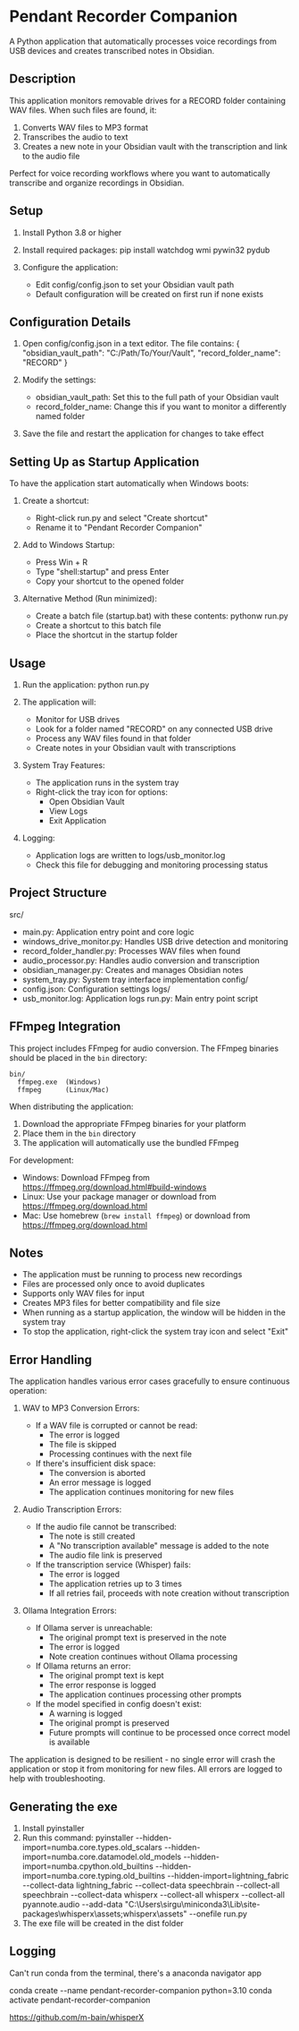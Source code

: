 Pendant Recorder Companion
========================

A Python application that automatically processes voice recordings from USB devices and creates transcribed notes in Obsidian.

Description
----------
This application monitors removable drives for a RECORD folder containing WAV files. When such files are found, it:
1. Converts WAV files to MP3 format
2. Transcribes the audio to text
3. Creates a new note in your Obsidian vault with the transcription and link to the audio file

Perfect for voice recording workflows where you want to automatically transcribe and organize recordings in Obsidian.

Setup
-----
1. Install Python 3.8 or higher
2. Install required packages:
   pip install watchdog wmi pywin32 pydub

3. Configure the application:
   - Edit config/config.json to set your Obsidian vault path
   - Default configuration will be created on first run if none exists

Configuration Details
-------------------
1. Open config/config.json in a text editor. The file contains:
   {
     "obsidian_vault_path": "C:/Path/To/Your/Vault",
     "record_folder_name": "RECORD"
   }

2. Modify the settings:
   - obsidian_vault_path: Set this to the full path of your Obsidian vault
   - record_folder_name: Change this if you want to monitor a differently named folder
   
3. Save the file and restart the application for changes to take effect

Setting Up as Startup Application
------------------------------
To have the application start automatically when Windows boots:

1. Create a shortcut:
   - Right-click run.py and select "Create shortcut"
   - Rename it to "Pendant Recorder Companion"

2. Add to Windows Startup:
   - Press Win + R
   - Type "shell:startup" and press Enter
   - Copy your shortcut to the opened folder

3. Alternative Method (Run minimized):
   - Create a batch file (startup.bat) with these contents:
     pythonw run.py
   - Create a shortcut to this batch file
   - Place the shortcut in the startup folder

Usage
-----
1. Run the application:
   python run.py

2. The application will:
   - Monitor for USB drives
   - Look for a folder named "RECORD" on any connected USB drive
   - Process any WAV files found in that folder
   - Create notes in your Obsidian vault with transcriptions

3. System Tray Features:
   - The application runs in the system tray
   - Right-click the tray icon for options:
     * Open Obsidian Vault
     * View Logs
     * Exit Application

4. Logging:
   - Application logs are written to logs/usb_monitor.log
   - Check this file for debugging and monitoring processing status

Project Structure
-------------
src/
  - main.py: Application entry point and core logic
  - windows_drive_monitor.py: Handles USB drive detection and monitoring
  - record_folder_handler.py: Processes WAV files when found
  - audio_processor.py: Handles audio conversion and transcription
  - obsidian_manager.py: Creates and manages Obsidian notes
  - system_tray.py: System tray interface implementation
config/
  - config.json: Configuration settings
logs/
  - usb_monitor.log: Application logs
run.py: Main entry point script

## FFmpeg Integration

This project includes FFmpeg for audio conversion. The FFmpeg binaries should be placed in the `bin` directory:

```
bin/
  ffmpeg.exe  (Windows)
  ffmpeg      (Linux/Mac)
```

When distributing the application:
1. Download the appropriate FFmpeg binaries for your platform
2. Place them in the `bin` directory
3. The application will automatically use the bundled FFmpeg

For development:
- Windows: Download FFmpeg from https://ffmpeg.org/download.html#build-windows
- Linux: Use your package manager or download from https://ffmpeg.org/download.html
- Mac: Use homebrew (`brew install ffmpeg`) or download from https://ffmpeg.org/download.html

Notes
-----
- The application must be running to process new recordings
- Files are processed only once to avoid duplicates
- Supports only WAV files for input
- Creates MP3 files for better compatibility and file size
- When running as a startup application, the window will be hidden in the system tray
- To stop the application, right-click the system tray icon and select "Exit"

Error Handling
-------------
The application handles various error cases gracefully to ensure continuous operation:

1. WAV to MP3 Conversion Errors:
   - If a WAV file is corrupted or cannot be read:
     * The error is logged
     * The file is skipped
     * Processing continues with the next file
   - If there's insufficient disk space:
     * The conversion is aborted
     * An error message is logged
     * The application continues monitoring for new files

2. Audio Transcription Errors:
   - If the audio file cannot be transcribed:
     * The note is still created
     * A "No transcription available" message is added to the note
     * The audio file link is preserved
   - If the transcription service (Whisper) fails:
     * The error is logged
     * The application retries up to 3 times
     * If all retries fail, proceeds with note creation without transcription

3. Ollama Integration Errors:
   - If Ollama server is unreachable:
     * The original prompt text is preserved in the note
     * The error is logged
     * Note creation continues without Ollama processing
   - If Ollama returns an error:
     * The original prompt text is kept
     * The error response is logged
     * The application continues processing other prompts
   - If the model specified in config doesn't exist:
     * A warning is logged
     * The original prompt is preserved
     * Future prompts will continue to be processed once correct model is available

The application is designed to be resilient - no single error will crash the application or stop it from monitoring for new files. All errors are logged to help with troubleshooting.

Generating the exe
-----------------
1. Install pyinstaller
2. Run this command:
pyinstaller --hidden-import=numba.core.types.old_scalars --hidden-import=numba.core.datamodel.old_models --hidden-import=numba.cpython.old_builtins --hidden-import=numba.core.typing.old_builtins --hidden-import=lightning_fabric --collect-data lightning_fabric --collect-data speechbrain --collect-all speechbrain --collect-data whisperx --collect-all whisperx --collect-all pyannote.audio --add-data "C:\Users\sirgu\miniconda3\Lib\site-packages\whisperx\assets;whisperx\assets" --onefile run.py
3. The exe file will be created in the dist folder


Logging
-------
Can't run conda from the terminal, there's a anaconda navigator app

conda create --name pendant-recorder-companion python=3.10
conda activate pendant-recorder-companion


https://github.com/m-bain/whisperX